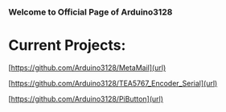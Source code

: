 ### Welcome to Official Page of Arduino3128  
# Current Projects:  
[https://github.com/Arduino3128/MetaMail](url)  

[https://github.com/Arduino3128/TEA5767_Encoder_Serial](url)  
  
[https://github.com/Arduino3128/PiButton](url)  
